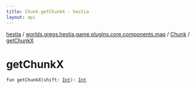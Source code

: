 ```yaml
---
title: Chunk.getChunkX - hestia
layout: api
---
```


<div class='api-docs-breadcrumbs'><a href="../../index.html">hestia</a> / <a href="../index.html">worlds.gregs.hestia.game.plugins.core.components.map</a> / <a href="index.html">Chunk</a> / <a href="./get-chunk-x.html">getChunkX</a></div>

# getChunkX

<div class="signature"><code><span class="keyword">fun </span><span class="identifier">getChunkX</span><span class="symbol">(</span><span class="parameterName" id="worlds.gregs.hestia.game.plugins.core.components.map.Chunk$getChunkX(kotlin.Int)/shift">shift</span><span class="symbol">:</span>&nbsp;<a href="https://kotlinlang.org/api/latest/jvm/stdlib/kotlin/-int/index.html"><span class="identifier">Int</span></a><span class="symbol">)</span><span class="symbol">: </span><a href="https://kotlinlang.org/api/latest/jvm/stdlib/kotlin/-int/index.html"><span class="identifier">Int</span></a></code></div>

